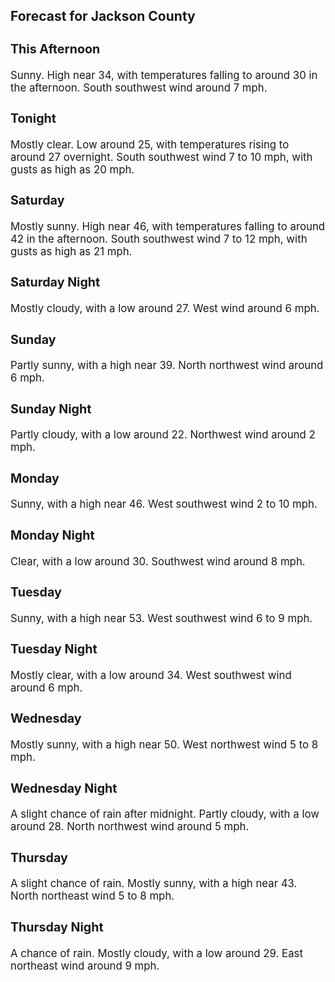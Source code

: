 <div>
   <h2>Forecast for Jackson County</h2>
   <p>
      <div style="font-size:120%">
         <h3>This Afternoon</h3>Sunny. High near 34, with temperatures falling to around 30 in the afternoon. South southwest wind around 7 mph.<br></div>
   </p>
   <p>
      <div style="font-size:120%">
         <h3>Tonight</h3>Mostly clear. Low around 25, with temperatures rising to around 27 overnight. South southwest wind 7 to 10 mph, with gusts
         as high as 20 mph.<br></div>
   </p>
   <p>
      <div style="font-size:120%">
         <h3>Saturday</h3>Mostly sunny. High near 46, with temperatures falling to around 42 in the afternoon. South southwest wind 7 to 12 mph, with
         gusts as high as 21 mph.<br></div>
   </p>
   <p>
      <div style="font-size:120%">
         <h3>Saturday Night</h3>Mostly cloudy, with a low around 27. West wind around 6 mph.<br></div>
   </p>
   <p>
      <div style="font-size:120%">
         <h3>Sunday</h3>Partly sunny, with a high near 39. North northwest wind around 6 mph.<br></div>
   </p>
   <p>
      <div style="font-size:120%">
         <h3>Sunday Night</h3>Partly cloudy, with a low around 22. Northwest wind around 2 mph.<br></div>
   </p>
   <p>
      <div style="font-size:120%">
         <h3>Monday</h3>Sunny, with a high near 46. West southwest wind 2 to 10 mph.<br></div>
   </p>
   <p>
      <div style="font-size:120%">
         <h3>Monday Night</h3>Clear, with a low around 30. Southwest wind around 8 mph.<br></div>
   </p>
   <p>
      <div style="font-size:120%">
         <h3>Tuesday</h3>Sunny, with a high near 53. West southwest wind 6 to 9 mph.<br></div>
   </p>
   <p>
      <div style="font-size:120%">
         <h3>Tuesday Night</h3>Mostly clear, with a low around 34. West southwest wind around 6 mph.<br></div>
   </p>
   <p>
      <div style="font-size:120%">
         <h3>Wednesday</h3>Mostly sunny, with a high near 50. West northwest wind 5 to 8 mph.<br></div>
   </p>
   <p>
      <div style="font-size:120%">
         <h3>Wednesday Night</h3>A slight chance of rain after midnight. Partly cloudy, with a low around 28. North northwest wind around 5 mph.<br></div>
   </p>
   <p>
      <div style="font-size:120%">
         <h3>Thursday</h3>A slight chance of rain. Mostly sunny, with a high near 43. North northeast wind 5 to 8 mph.<br></div>
   </p>
   <p>
      <div style="font-size:120%">
         <h3>Thursday Night</h3>A chance of rain. Mostly cloudy, with a low around 29. East northeast wind around 9 mph.<br></div>
   </p>
</div>